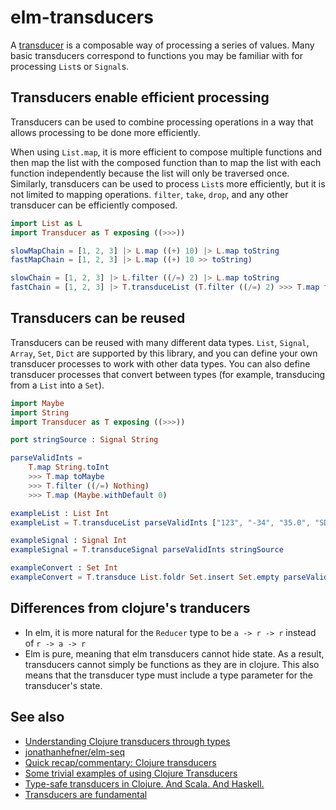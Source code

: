 
# elm-transducers 

A [transducer](http://clojure.org/transducers) is a composable way of processing a series of values.  Many basic transducers correspond to functions you may be familiar with for processing `List`s or `Signal`s.

## Transducers enable efficient processing

Transducers can be used to combine processing operations in a way that allows processing to be done more efficiently.

When using `List.map`, it is more efficient to compose multiple functions and then map the list with the composed function than to map the list with each function independently because the list will only be traversed once.  Similarly, transducers can be used to process `List`s more efficiently, but it is not limited to mapping operations.  `filter`, `take`, `drop`, and any other transducer can be efficiently composed.

```elm
import List as L
import Transducer as T exposing ((>>>))

slowMapChain = [1, 2, 3] |> L.map ((+) 10) |> L.map toString
fastMapChain = [1, 2, 3] |> L.map ((+) 10 >> toString)

slowChain = [1, 2, 3] |> L.filter ((/=) 2) |> L.map toString
fastChain = [1, 2, 3] |> T.transduceList (T.filter ((/=) 2) >>> T.map toString)
```

## Transducers can be reused

Transducers can be reused with many different data types.  `List`, `Signal`, `Array`, `Set`, `Dict` are supported by this library, and you can define your own transducer processes to work with other data types.  You can also define transducer processes that convert between types (for example, transducing from a `List` into a `Set`).

```elm
import Maybe
import String
import Transducer as T exposing ((>>>))

port stringSource : Signal String

parseValidInts =
	T.map String.toInt
	>>> T.map toMaybe
    >>> T.filter ((/=) Nothing)
	>>> T.map (Maybe.withDefault 0)

exampleList : List Int
exampleList = T.transduceList parseValidInts ["123", "-34", "35.0", "SDF", "7"]

exampleSignal : Signal Int
exampleSignal = T.transduceSignal parseValidInts stringSource

exampleConvert : Set Int
exampleConvert = T.transduce List.foldr Set.insert Set.empty parseValidInts ["123", "-34", "35.0", "SDF", "7"]
```


## Differences from clojure's tranducers

  - In elm, it is more natural for the `Reducer` type to be `a -> r -> r` instead of `r -> a -> r`
  - Elm is pure, meaning that elm transducers cannot hide state.  As a result, transducers cannot simply be functions as they are in clojure.  This also means that the transducer type must include a type parameter for the transducer's state.

 ## See also

  - [Understanding Clojure transducers through types](http://conscientiousprogrammer.com/blog/2014/08/07/understanding-cloure-transducers-through-types/)
  - [jonathanhefner/elm-seq](https://github.com/jonathanhefner/elm-seq)
  - [Quick recap/commentary: Clojure transducers](https://gist.github.com/ptaoussanis/e537bd8ffdc943bbbce7)
  - [Some trivial examples of using Clojure Transducers](http://ianrumford.github.io/blog/2014/08/08/Some-trivial-examples-of-using-Clojure-Transducers/)
  - [Type-safe transducers in Clojure. And Scala. And Haskell.](http://blog.podsnap.com/ducers2.html)
  - [Transducers are fundamental](http://ignaciothayer.com/post/Transducers-Are-Fundamental/)
